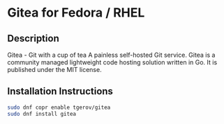 # Gitea for Fedora / RHEL

## Description
Gitea - Git with a cup of tea A painless self-hosted Git service. Gitea is a community managed lightweight code hosting solution written in Go. It is published under the MIT license.

## Installation Instructions
```bash
sudo dnf copr enable tgerov/gitea
sudo dnf install gitea
```
